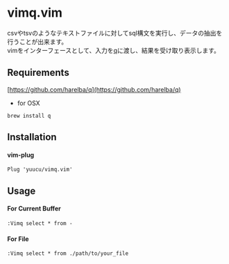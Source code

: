 
# vimq.vim

csvやtsvのようなテキストファイルに対してsql構文を実行し、データの抽出を行うことが出来ます。  
vimをインターフェースとして、入力を[q](https://github.com/harelba/q)に渡し、結果を受け取り表示します。

## Requirements

[https://github.com/harelba/q](https://github.com/harelba/q)

- for OSX
```
brew install q
```

## Installation

#### vim-plug

```
Plug 'yuucu/vimq.vim'
```

## Usage


#### For Current Buffer
```
:Vimq select * from -
```

#### For File
```
:Vimq select * from ./path/to/your_file
```
